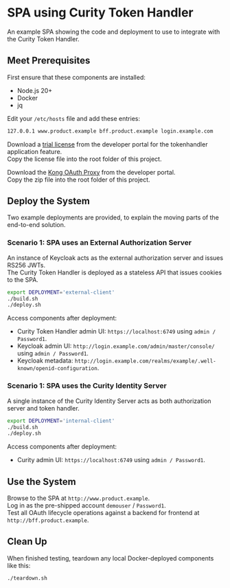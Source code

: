 # SPA using Curity Token Handler

An example SPA showing the code and deployment to use to integrate with the Curity Token Handler.

## Meet Prerequisites

First ensure that these components are installed:

- Node.js 20+
- Docker
- jq

Edit your `/etc/hosts` file and add these entries:

```bash
127.0.0.1 www.product.example bff.product.example login.example.com
```

Download a [trial license](https://developer.curity.io/free-trial) from the developer portal for the tokenhandler application feature.\
Copy the license file into the root folder of this project.

Download the [Kong OAuth Proxy](https://developer.curity.io/release/9.3.0/?proxy=kong) from the developer portal.\
Copy the zip file into the root folder of this project.

## Deploy the System

Two example deployments are provided, to explain the moving parts of the end-to-end solution.

### Scenario 1: SPA uses an External Authorization Server

An instance of Keycloak acts as the external authorization server and issues RS256 JWTs.\
The Curity Token Handler is deployed as a stateless API that issues cookies to the SPA.

```bash
export DEPLOYMENT='external-client'
./build.sh
./deploy.sh
```

Access components after deployment:

- Curity Token Handler admin UI: `https://localhost:6749` using `admin / Password1`.
- Keycloak admin UI: `http://login.example.com/admin/master/console/` using `admin / Password1`.
- Keycloak metadata: `http://login.example.com/realms/example/.well-known/openid-configuration`.

### Scenario 1: SPA uses the Curity Identity Server

A single instance of the Curity Identity Server acts as both authorization server and token handler.

```bash
export DEPLOYMENT='internal-client'
./build.sh
./deploy.sh
```

Access components after deployment:

- Curity admin UI: `https://localhost:6749` using `admin / Password1`.

## Use the System

Browse to the SPA at `http://www.product.example`.\
Log in as the pre-shipped account `demouser` / `Password1`.\
Test all OAuth lifecycle operations against a backend for frontend at `http://bff.product.example`. 

## Clean Up

When finished testing, teardown any local Docker-deployed components like this:

```bash
./teardown.sh
```
